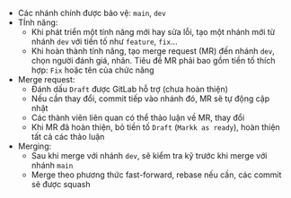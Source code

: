 - Các nhánh chính được bảo vệ: `main`, `dev`
- TÍnh năng:
  - Khi phát triển một tính năng mới hay sửa lỗi, tạo một nhánh mới từ nhánh `dev` với tiền tố như `feature`,
    `fix`...
  - Khi hoàn thành tính năng, tạo merge request (MR) đến nhánh `dev`, chọn người đánh giá, nhãn.
    Tiêu đề MR phải bao gồm tiền tố thích hợp: `Fix` hoặc tên của chức năng
- Merge request:
  - Đánh dấu `Draft` được GitLab hỗ trợ (chưa hoàn thiện)
  - Nếu cần thay đổi, commit tiếp vào nhánh đó, MR sẽ tự động cập nhật
  - Các thành viên liên quan có thể thảo luận về MR, thay đổi
  - Khi MR đã hoàn thiện, bỏ tiền tố `Draft` (`Markk as ready`), hoàn thiện tất cả các thảo luận
- Merging:
  - Sau khi merge với nhánh `dev`, sẽ kiểm tra kỹ trước khi merge với nhánh `main`
  - Merge theo phương thức fast-forward, rebase nếu cần, các commit sẽ được squash
